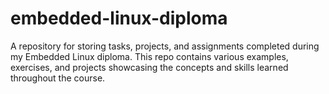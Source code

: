 # embedded-linux-diploma
A repository for storing tasks, projects, and assignments completed during my Embedded Linux diploma. This repo contains various examples, exercises, and projects showcasing the concepts and skills learned throughout the course.
